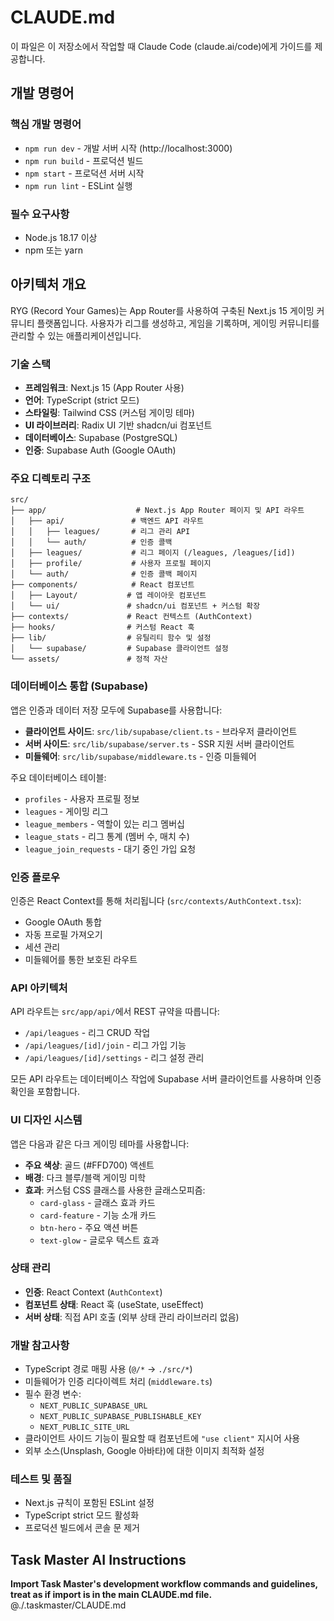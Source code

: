 # CLAUDE.md

이 파일은 이 저장소에서 작업할 때 Claude Code (claude.ai/code)에게 가이드를 제공합니다.

## 개발 명령어

### 핵심 개발 명령어
- `npm run dev` - 개발 서버 시작 (http://localhost:3000)
- `npm run build` - 프로덕션 빌드
- `npm start` - 프로덕션 서버 시작
- `npm run lint` - ESLint 실행

### 필수 요구사항
- Node.js 18.17 이상
- npm 또는 yarn

## 아키텍처 개요

RYG (Record Your Games)는 App Router를 사용하여 구축된 Next.js 15 게이밍 커뮤니티 플랫폼입니다. 사용자가 리그를 생성하고, 게임을 기록하며, 게이밍 커뮤니티를 관리할 수 있는 애플리케이션입니다.

### 기술 스택
- **프레임워크**: Next.js 15 (App Router 사용)
- **언어**: TypeScript (strict 모드)
- **스타일링**: Tailwind CSS (커스텀 게이밍 테마)
- **UI 라이브러리**: Radix UI 기반 shadcn/ui 컴포넌트
- **데이터베이스**: Supabase (PostgreSQL)
- **인증**: Supabase Auth (Google OAuth)

### 주요 디렉토리 구조

```
src/
├── app/                    # Next.js App Router 페이지 및 API 라우트
│   ├── api/               # 백엔드 API 라우트
│   │   ├── leagues/       # 리그 관리 API
│   │   └── auth/          # 인증 콜백
│   ├── leagues/           # 리그 페이지 (/leagues, /leagues/[id])
│   ├── profile/           # 사용자 프로필 페이지
│   └── auth/              # 인증 콜백 페이지
├── components/            # React 컴포넌트
│   ├── Layout/           # 앱 레이아웃 컴포넌트
│   └── ui/               # shadcn/ui 컴포넌트 + 커스텀 확장
├── contexts/             # React 컨텍스트 (AuthContext)
├── hooks/                # 커스텀 React 훅
├── lib/                  # 유틸리티 함수 및 설정
│   └── supabase/         # Supabase 클라이언트 설정
└── assets/               # 정적 자산
```

### 데이터베이스 통합 (Supabase)

앱은 인증과 데이터 저장 모두에 Supabase를 사용합니다:

- **클라이언트 사이드**: `src/lib/supabase/client.ts` - 브라우저 클라이언트
- **서버 사이드**: `src/lib/supabase/server.ts` - SSR 지원 서버 클라이언트
- **미들웨어**: `src/lib/supabase/middleware.ts` - 인증 미들웨어

주요 데이터베이스 테이블:
- `profiles` - 사용자 프로필 정보
- `leagues` - 게이밍 리그
- `league_members` - 역할이 있는 리그 멤버십
- `league_stats` - 리그 통계 (멤버 수, 매치 수)
- `league_join_requests` - 대기 중인 가입 요청

### 인증 플로우

인증은 React Context를 통해 처리됩니다 (`src/contexts/AuthContext.tsx`):
- Google OAuth 통합
- 자동 프로필 가져오기
- 세션 관리
- 미들웨어를 통한 보호된 라우트

### API 아키텍처

API 라우트는 `src/app/api/`에서 REST 규약을 따릅니다:
- `/api/leagues` - 리그 CRUD 작업
- `/api/leagues/[id]/join` - 리그 가입 기능
- `/api/leagues/[id]/settings` - 리그 설정 관리

모든 API 라우트는 데이터베이스 작업에 Supabase 서버 클라이언트를 사용하며 인증 확인을 포함합니다.

### UI 디자인 시스템

앱은 다음과 같은 다크 게이밍 테마를 사용합니다:
- **주요 색상**: 골드 (#FFD700) 액센트
- **배경**: 다크 블루/블랙 게이밍 미학
- **효과**: 커스텀 CSS 클래스를 사용한 글래스모피즘:
  - `card-glass` - 글래스 효과 카드
  - `card-feature` - 기능 소개 카드
  - `btn-hero` - 주요 액션 버튼
  - `text-glow` - 글로우 텍스트 효과

### 상태 관리

- **인증**: React Context (`AuthContext`)
- **컴포넌트 상태**: React 훅 (useState, useEffect)
- **서버 상태**: 직접 API 호출 (외부 상태 관리 라이브러리 없음)

### 개발 참고사항

- TypeScript 경로 매핑 사용 (`@/*` → `./src/*`)
- 미들웨어가 인증 리다이렉트 처리 (`middleware.ts`)
- 필수 환경 변수:
  - `NEXT_PUBLIC_SUPABASE_URL`
  - `NEXT_PUBLIC_SUPABASE_PUBLISHABLE_KEY`
  - `NEXT_PUBLIC_SITE_URL`
- 클라이언트 사이드 기능이 필요할 때 컴포넌트에 `"use client"` 지시어 사용
- 외부 소스(Unsplash, Google 아바타)에 대한 이미지 최적화 설정

### 테스트 및 품질

- Next.js 규칙이 포함된 ESLint 설정
- TypeScript strict 모드 활성화
- 프로덕션 빌드에서 콘솔 문 제거

## Task Master AI Instructions
**Import Task Master's development workflow commands and guidelines, treat as if import is in the main CLAUDE.md file.**
@./.taskmaster/CLAUDE.md
